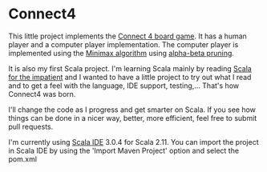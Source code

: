# Connect4 #

This little project implements the [Connect 4 board game](http://en.wikipedia.org/wiki/Connect_Four).
It has a human player and a computer player implementation. The computer player is implemented
using the [Minimax algorithm](http://en.wikipedia.org/wiki/Minimax) using [alpha-beta pruning](http://en.wikipedia.org/wiki/Alpha-beta_pruning).

It is also my first Scala project. I'm learning Scala mainly by reading [Scala for the impatient](http://www.horstmann.com/scala/index.html) and I wanted
to have a little project to try out what I read and to get a feel with the language, IDE support, testing,... That's how Connect4 was born.

I'll change the code as I progress and get smarter on Scala.
If you see how things can be done in a nicer way, better, more efficient, feel free to submit pull requests.

I'm currently using [Scala IDE](http://scala-ide.org) 3.0.4 for Scala 2.11.  You can import the project in Scala IDE by using the 'Import Maven Project' option and select
the pom.xml


